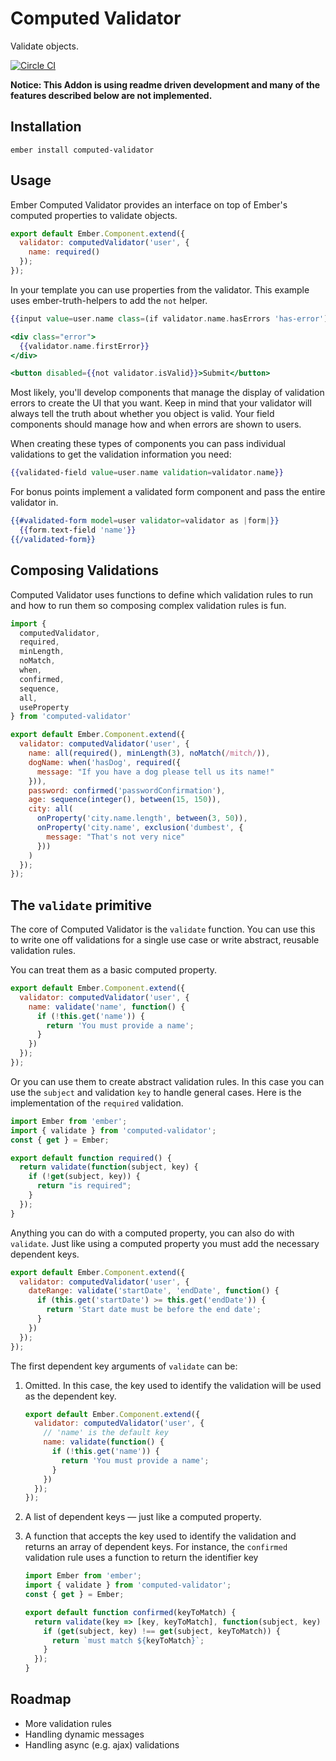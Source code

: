 # Computed Validator

Validate objects.

[![Circle CI](https://circleci.com/gh/mitchlloyd/computed-validator.svg?style=shield)](https://circleci.com/gh/mitchlloyd/computed-validator)

**Notice: This Addon is using readme driven development and many of the features
described below are not implemented.**

## Installation

```
ember install computed-validator
```

## Usage

Ember Computed Validator provides an interface on top of Ember's computed
properties to validate objects.

```javascript
export default Ember.Component.extend({
  validator: computedValidator('user', {
    name: required()
  });
});
```

In your template you can use properties from the validator. This example uses
ember-truth-helpers to add the `not` helper.

```hbs
{{input value=user.name class=(if validator.name.hasErrors 'has-error')}}

<div class="error">
  {{validator.name.firstError}}
</div>

<button disabled={{not validator.isValid}}>Submit</button>
```

Most likely, you'll develop components that manage the display of validation
errors to create the UI that you want. Keep in mind that your validator will
always tell the truth about whether you object is valid. Your field components
should manage how and when errors are shown to users.

When creating these types of components you can pass individual
validations to get the validation information you need:

```hbs
{{validated-field value=user.name validation=validator.name}}
```

For bonus points implement a validated form component and pass the entire
validator in.

```hbs
{{#validated-form model=user validator=validator as |form|}}
  {{form.text-field 'name'}}
{{/validated-form}}
```

## Composing Validations

Computed Validator uses functions to define which validation rules to run
and how to run them so composing complex validation rules is fun.

```javascript
import {
  computedValidator,
  required,
  minLength,
  noMatch,
  when,
  confirmed,
  sequence,
  all,
  useProperty
} from 'computed-validator'

export default Ember.Component.extend({
  validator: computedValidator('user', {
    name: all(required(), minLength(3), noMatch(/mitch/)),
    dogName: when('hasDog', required({
      message: "If you have a dog please tell us its name!"
    })),
    password: confirmed('passwordConfirmation'),
    age: sequence(integer(), between(15, 150)),
    city: all(
      onProperty('city.name.length', between(3, 50)),
      onProperty('city.name', exclusion('dumbest', {
        message: "That's not very nice"
      }))
    )
  });
});
```

## The `validate` primitive

The core of Computed Validator is the `validate` function. You can use this to
write one off validations for a single use case or write abstract, reusable
validation rules.

You can treat them as a basic computed property.

```javascript
export default Ember.Component.extend({
  validator: computedValidator('user', {
    name: validate('name', function() {
      if (!this.get('name')) {
        return 'You must provide a name';
      }
    })
  });
});
```

Or you can use them to create abstract validation rules. In this case you can
use the `subject` and validation `key` to handle general cases. Here is the
implementation of the `required` validation.

```javascript
import Ember from 'ember';
import { validate } from 'computed-validator';
const { get } = Ember;

export default function required() {
  return validate(function(subject, key) {
    if (!get(subject, key)) {
      return "is required";
    }
  });
}
```

Anything you can do with a computed property, you can also do with `validate`.
Just like using a computed property you must add the necessary dependent keys.

```javascript
export default Ember.Component.extend({
  validator: computedValidator('user', {
    dateRange: validate('startDate', 'endDate', function() {
      if (this.get('startDate') >= this.get('endDate')) {
        return 'Start date must be before the end date';
      }
    })
  });
});
```

The first dependent key arguments of `validate` can be:

1. Omitted. In this case, the key used to identify the validation will be used as
   the dependent key.

    ```javascript
    export default Ember.Component.extend({
      validator: computedValidator('user', {
        // 'name' is the default key
        name: validate(function() {
          if (!this.get('name')) {
            return 'You must provide a name';
          }
        })
      });
    });
    ```

2. A list of dependent keys — just like a computed property.

3. A function that accepts the key used to identify the validation and returns
   an array of dependent keys. For instance, the `confirmed` validation rule
   uses a function to return the identifier key

    ```javascript
    import Ember from 'ember';
    import { validate } from 'computed-validator';
    const { get } = Ember;

    export default function confirmed(keyToMatch) {
      return validate(key => [key, keyToMatch], function(subject, key) {
        if (get(subject, key) !== get(subject, keyToMatch)) {
          return `must match ${keyToMatch}`;
        }
      });
    }
    ```

## Roadmap

* More validation rules
* Handling dynamic messages
* Handling async (e.g. ajax) validations
